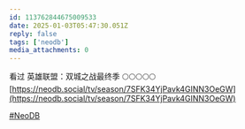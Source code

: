 ```yaml
---
id: 113762844675009533
date: 2025-01-03T05:47:30.051Z
reply: false
tags: ['neodb']
media_attachments: 0
---
```


看过 英雄联盟：双城之战最终季 🌕🌕🌕🌕🌕   
[https://neodb.social/tv/season/7SFK34YjPavk4GINN3OeGW](https://neodb.social/tv/season/7SFK34YjPavk4GINN3OeGW)

[#NeoDB](https://e5n.cc/tags/NeoDB)

